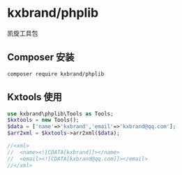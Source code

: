 # kxbrand/phplib

凯旋工具包


## Composer 安装

```
composer require kxbrand/phplib
```

## Kxtools 使用
```php
use kxbrand\phplib\Tools as Tools;
$kxtools = new Tools();
$data = ['name'=>'kxbrand','email'=>'kxbrand@qq.com'];
$arr2xml = $kxtools->arr2xml($data);

//<xml>
//	<name><![CDATA[kxbrand]]></name>
//	<email><![CDATA[kxbrand@qq.com]]></email>
//</xml>

```